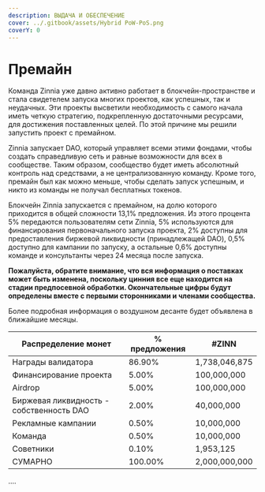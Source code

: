 ```yaml
---
description: ВЫДАЧА И ОБЕСПЕЧЕНИЕ
cover: ../.gitbook/assets/Hybrid PoW-PoS.png
coverY: 0
---
```


# Премайн

Команда Zinnia уже давно активно работает в блокчейн-пространстве и стала свидетелем запуска многих проектов, как успешных, так и неудачных. Эти проекты высветили необходимость с самого начала иметь четкую стратегию, подкрепленную достаточными ресурсами, для достижения поставленных целей. По этой причине мы решили запустить проект с премайном.

Zinnia запускает DAO, который управляет всеми этими фондами, чтобы создать справедливую сеть и равные возможности для всех в сообществе. Таким образом, сообщество будет иметь абсолютный контроль над средствами, а не централизованную команду. Кроме того, премайн был как можно меньше, чтобы сделать запуск успешным, и никто из команды не получал бесплатных токенов.

Блокчейн Zinnia запускается с премайном, на долю которого приходится в общей сложности 13,1% предложения. Из этого процента 5% передаются пользователям сети Zinnia, 5% используются для финансирования первоначального запуска проекта, 2% доступны для предоставления биржевой ликвидности (принадлежащей DAO), 0,5% доступно для кампании по запуску, а остальные 0,6% доступны команде и консультанты через 24 месяца после запуска.

**Пожалуйста, обратите внимание, что вся информация о поставках может быть изменена, поскольку цинния все еще находится на стадии предпосевной обработки. Окончательные цифры будут определены вместе с первыми сторонниками и членами сообщества.**

Более подробная информация о воздушном десанте будет объявлена в ближайшие месяцы.

| Распределение монет                      | % предложения | #ZINN         |
| ---------------------------------------- | ------------- | ------------- |
| Награды валидатора                       | 86.90%        | 1,738,046,875 |
| Финансирование проекта                   | 5.00%         | 100,000,000   |
| Airdrop                                  | 5.00%         | 100,000,000   |
| Биржевая ликвидность - собственность DAO | 2.00%         | 40,000,000    |
| Рекламные кампании                       | 0.50%         | 10,000,000    |
| Команда                                  | 0.50%         | 10,000,000    |
| Советники                                | 0.10%         | 1,953,125     |
| СУМАРНО                                  | 100.00%       | 2,000,000,000 |

....
